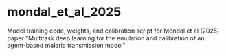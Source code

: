 # mondal_et_al_2025
Model training code, weights, and calibration script for Mondal et al (2025) paper "Multitask deep learning for the emulation and calibration of an agent-based malaria transmission model"
